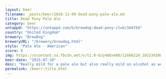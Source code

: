 ```yaml
---
layout: beer
filename: _posts/beer/2016-11-09-dead-pony-pale-ale.md
title: Dead Pony Pale Ale
category: beer
untappd: "https://untappd.com/b/brewdog-dead-pony-club/164769"
country: "United Kingdom"
brewery: "BrewDog"
breweryURL: "/brewery/brewdog.html"
style: "Pale Ale - American"
score: 6
img: https://scontent.xx.fbcdn.net/v/t1.0-0/p480x480/11666224_10153438038048745_8968016209259531630_n.jpg?oh=d812004021a1cfbccb6f16ce00dde504&oe=59585F42
beer-date: "2015-07-10"
desc: "Really mild for a pale ale but also really mild on alcohol as well. Guess it would be good if you’re just getting into beer"
permalink: /beer/:title.html
---
```

